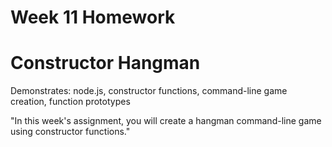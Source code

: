 # Week 11 Homework
# Constructor Hangman

Demonstrates: node.js, constructor functions, command-line game creation, function prototypes

"In this week's assignment, you will create a hangman command-line game using constructor functions."

